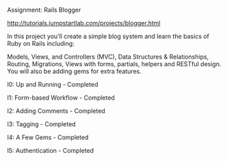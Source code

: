 Assignment: Rails Blogger

http://tutorials.jumpstartlab.com/projects/blogger.html


In this project you’ll create a simple blog system and learn the basics of Ruby on Rails including:

Models, Views, and Controllers (MVC), Data Structures & Relationships, Routing, Migrations, Views with forms, partials, helpers and RESTful design. You will also be adding gems for extra features.

I0: Up and Running - Completed  

I1: Form-based Workflow - Completed  

I2: Adding Comments - Completed  

I3: Tagging - Completed  

I4: A Few Gems - Completed  

I5: Authentication - Completed  
